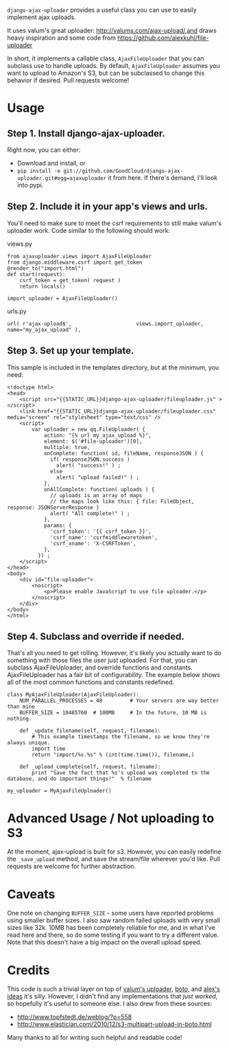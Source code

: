 `django-ajax-uploader` provides a useful class you can use to easily implement ajax uploads.

It uses valum's great uploader: http://valums.com/ajax-upload/,and draws heavy inspiration and some code from https://github.com/alexkuhl/file-uploader

In short, it implements a callable class, `AjaxFileUploader` that you can subclass use to handle uploads.  By default, `AjaxFileUploader` assumes you want to upload to Amazon's S3, but can be subclassed to change this behavior if desired.  Pull requests welcome! 

Usage
=====
Step 1. Install django-ajax-uploader. 
-------------------------------------
Right now, you can either:
* Download and install, or
* `pip install -e git://github.com/GoodCloud/django-ajax-uploader.git#egg=ajaxuploader`  it from here. If there's demand, I'll look into pypi. 

Step 2. Include it in your app's views and urls.
------------------------------------------------
You'll need to make sure to meet the csrf requirements to still make valum's uploader work.  Code similar to the following should work:

views.py

	from ajaxuploader.views import AjaxFileUploader
	from django.middleware.csrf import get_token
	@render_to("import.html")
	def start(request):
	    csrf_token = get_token( request )
	    return locals()

	import_uploader = AjaxFileUploader()


urls.py 

	url( r'ajax-upload$',                     views.import_uploader,             name="my_ajax_upload" ),

Step 3. Set up your template.
-----------------------------
This sample is included in the templates directory, but at the minimum, you need:

	<!doctype html> 
	<head>
		<script src="{{STATIC_URL}}django-ajax-uploader/fileuploader.js" ></script>
		<link href="{{STATIC_URL}}django-ajax-uploader/fileuploader.css" media="screen" rel="stylesheet" type="text/css" />
		<script>
			var uploader = new qq.FileUploader( {
			    action: "{% url my_ajax_upload %}",
			    element: $('#file-uploader')[0],
			    multiple: true,
			    onComplete: function( id, fileName, responseJSON ) {
			      if( responseJSON.success )
			        alert( "success!" ) ;
			      else
			        alert( "upload failed!" ) ;
			    },
			    onAllComplete: function( uploads ) {
			      // uploads is an array of maps
			      // the maps look like this: { file: FileObject, response: JSONServerResponse }
			      alert( "All complete!" ) ;
			    },
			    params: {
			      'csrf_token': '{{ csrf_token }}',
			      'csrf_name': 'csrfmiddlewaretoken',
			      'csrf_xname': 'X-CSRFToken',
			    },
			  }) ;
		</script>
	</head>
	<body>
		<div id="file-uploader">       
		    <noscript>          
		        <p>Please enable JavaScript to use file uploader.</p>
		    </noscript>         
		</div>
	</body>
	</html>

Step 4. Subclass and override if needed.
----------------------------------------
That's all you need to get rolling. However, it's likely you actually want to do something with those files the user just uploaded. For that, you can subclass AjaxFileUploader, and override functions and constants.  AjaxFileUploader has a fair bit of configurability.  The example below shows all of the most common functions and constants redefined.

	class MyAjaxFileUploader(AjaxFileUploader):
		NUM_PARALLEL_PROCESSES = 48   		# Your servers are way better than mine
	    BUFFER_SIZE = 10485760  # 100MB		# In the future, 10 MB is nothing. 

	    def _update_filename(self, request, filename):
	    	# This example timestamps the filename, so we know they're always unique.
	        import time
	        return "import/%s.%s" % (int(time.time()), filename,)

	    def _upload_complete(self, request, filename):
	        print "Save the fact that %s's upload was completed to the database, and do important things!"  % filename

	my_uploader = MyAjaxFileUploader()


Advanced Usage / Not uploading to S3
====================================
At the moment, ajax-upload is built for s3.  However, you can easily redefine the `_save_upload` method, and save the stream/file wherever you'd like.  Pull requests are welcome for further abstraction.


Caveats
=======
One note on changing `BUFFER_SIZE` - some users have reported problems using smaller buffer sizes.  I also saw random failed uploads with very small sizes like 32k.  10MB has been completely reliable for me, and in what I've read here and there, so do some testing if you want to try a different value.  Note that this doesn't have a big impact on the overall upload speed.


Credits
=======
This code is such a trivial layer on top of [valum's uploader](http://valums.com/ajax-upload/), [boto](https://github.com/boto/boto), and [alex's ideas](http://kuhlit.blogspot.com/2011/04/ajax-file-uploads-and-csrf-in-django-13.html) it's silly.  However, I didn't find any implementations that *just worked*, so hopefully it's useful to someone else.  I also drew from these sources:

* http://www.topfstedt.de/weblog/?p=558
* http://www.elastician.com/2010/12/s3-multipart-upload-in-boto.html

Many thanks to all for writing such helpful and readable code!
